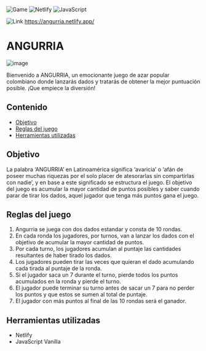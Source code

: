 ![Game](https://img.shields.io/badge/type-game-blue)
![Netlify](https://img.shields.io/badge/Netlify-00C7B7?style=for-the-badge&logo=netlify&logoColor=white)
![JavaScript](https://img.shields.io/badge/JavaScript-323330?style=for-the-badge&logo=javascript&logoColor=F7DF1E)

![Link](https://img.shields.io/badge/link-purple)
https://angurria.netlify.app/
# ANGURRIA
![image](https://github.com/daiasmar/angurria/assets/132020985/a527c458-9191-40fe-a27f-a7af3e6bb626)

Bienvenido a ANGURRIA, un emocionante juego de azar popular colombiano donde lanzarás dados y tratarás de obtener la mejor puntuación posible. ¡Que empiece la diversión!
## Contenido
* [Objetivo](#objetivo)
* [Reglas del juego](#reglas-del-juego)
* [Herramientas utilizadas](#herramientas-utilizadas)
## Objetivo
La palabra ‘ANGURRIA’ en Latinoamérica significa ‘avaricia’ o ‘afán de poseer muchas riquezas por el solo placer de atesorarlas sin compartirlas con nadie’,  y en base a este significado se estructura el juego. El objetivo del juego es acumular la mayor cantidad de puntos posibles y saber cuando parar de tirar los dados, aquel jugador que tenga más puntos gana el juego.
## Reglas del juego
1. Angurria se juega con dos dados estandar y consta de 10 rondas.
2. En cada ronda los jugadores, por turnos, van a lanzar los dados con el objetivo de acumular la mayor cantidad de puntos.
3. Por cada turno, los jugadores acumulan al puntaje las cantidades resultantes de haber tirado los dados.
4. Los jugadores pueden tirar las veces que quieran el dado acumulando cada tirada al puntaje de la ronda.
5. Si el jugador saca un 7 durante el turno, pierde todos los puntos acumulados en la ronda y pierde el turno.
6. El jugador puede terminar su turno antes de sacar un 7 para no perder los puntos y que estos se sumen al total de puntaje.
7. El jugador con más puntos al final de las 10 rondas será el ganador.
## Herramientas utilizadas
- Netlify
- JavaScript Vanilla
